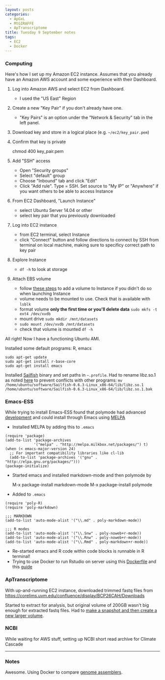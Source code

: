 ```yaml
---
layout: posts
categories: 
  - ApGxL
  - MtGIRAFFE
  - ApTranscriptome
title: Tuesday 9 September notes
tags: 
  - EC2
  - Docker
---
```


### Computing

Here's how I set up my Amazon EC2 instance. Assumes that you already have an Amazon AWS account and some experience with their Dashboard.

1. Log into Amazon AWS and select EC2 from Dashboard. 
    - I used the "US East" Region
2. Create a new "Key Pair" if you don't already have one.
    - "Key Pairs" is an option under the "Network & Security" tab in the left panel.
2. Download key and store in a logical place (e.g. `~/ec2/key_pair.pem`)
3. Confirm that key is private

    chmod 400 key_pair.pem
    
4. Add "SSH" access
    - Open "Security groups"
    - Select "default" group
    - Choose "Inbound" tab and click "Edit"
    - Click "Add rule". Type = SSH. Set source to "My IP" or "Anywhere" if you want others to be able to access Instance
5. From EC2 Dashboard, "Launch Instance"
    - select Ubuntu Server 14.04 or other
    - select key pair that you previously downloaded
6. Log into EC2 instance
    - from EC2 terminal, select Instance
    - click "Connect" button and follow directions to connect by SSH from terminal on local machine, making sure to specificy correct path to key pair
7. Explore Instance
    - `df -h` to look at storage
8. Attach EBS volume
    - follow [these steps](http://docs.aws.amazon.com/AWSEC2/latest/UserGuide/ec2-add-volume-to-instance.html) to add a volume to Instance if you didn't do so when launching Instance
    - volume needs to be mounted to use. Check that is available with `lsblk`
    - format volume **only the first time or you'll delete data** `sudo mkfs -t ext4 /dev/xvdb`
    - mount drive `sudo mkdir /mnt/datasets`
    - `sudo mount /dev/xvdb /mnt/datasets`
    - check that volume is mounted `df -h`
    

All right! Now I have a functioning Ubuntu AMI.

Installed some default programs: R, emacs

~~~
sudo apt-get update
sudo apt-get install r-base-core
sudo apt-get install emacs
~~~

Installed [Sailfish](http://www.cs.cmu.edu/~ckingsf/software/sailfish/) binary and set paths in `~.profile`. Had to rename libz.so.1 as noted [here]() to prevent conflicts with other programs: `mv /home/ubuntu/software/Sailfish-0.6.3-Linux_x86-64/lib/libz.so.1 /home/ubuntu/software/Sailfish-0.6.3-Linux_x86-64/lib/libz.so.1.bak`

### Emacs-ESS

While trying to install Emacs-ESS found that polymode had advanced [development](http://stackoverflow.com/questions/16172345/how-can-i-use-emacs-ess-mode-with-r-markdown) and could install through Emacs using [MELPA](https://github.com/milkypostman/melpa)

- Installed MELPA by adding this to `.emacs`

~~~
(require 'package)
(add-to-list 'package-archives
             '("melpa" . "http://melpa.milkbox.net/packages/") t)
(when (< emacs-major-version 24)
  ;; For important compatibility libraries like cl-lib
  (add-to-list 'package-archives '("gnu" . "http://elpa.gnu.org/packages/")))
(package-initialize)
~~~

>

- Started emacs and installed markdown-mode and then polymode by

    M-x package-install markdown-mode
    M-x package-install polymode
    
- Added to `.emacs`

~~~
(require 'poly-R)
(require 'poly-markdown)

;;; MARKDOWN
(add-to-list 'auto-mode-alist '("\\.md" . poly-markdown-mode))

;;; R modes
(add-to-list 'auto-mode-alist '("\\.Snw" . poly-noweb+r-mode))
(add-to-list 'auto-mode-alist '("\\.Rnw" . poly-noweb+r-mode))
(add-to-list 'auto-mode-alist '("\\.Rmd" . poly-markdown+r-mode))
~~~

- Re-started emacs and R code within code blocks is runnable in R terminal! 
- Trying to use Docker to run Rstudio on server using this [Dockerfile](https://github.com/ropensci/docker) and this [guide](http://www.alexecollins.com/content/docker-on-amazon-aws/)


### ApTranscriptome

With up-and-running EC2 instance, downloaded trimmed fastq files from https://corelims.uvm.edu/confluence/display/BCP26CAH/Downloads

Started to extract for analysis, but original volume of 200GB wasn't big enough for extracted fastq files. Had to [make a snapshot and then create a new larger volume](http://docs.aws.amazon.com/AWSEC2/latest/UserGuide/ebs-expand-volume.html).


### NCBI

While waiting for AWS stuff, setting up NCBI short read archive for Climate Cascade

-----------------------

### Notes

Awesome. Using Docker to compare [genome assemblers](http://nucleotid.es/).




 

